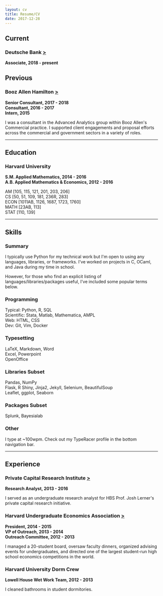 ```yaml
---
layout: cv
title: Resume/CV
date: 2017-12-28
---
```

## Current

### Deutsche Bank [>](https://www.db.com/usa/)
**Associate, 2018 - present**

## Previous 

### Booz Allen Hamilton [>](https://www.boozallen.com/)
**Senior Consultant, 2017 - 2018**
<br>
**Consultant, 2016 - 2017**
<br>
**Intern, 2015**

I was a consultant in the Advanced Analytics group within Booz Allen's
Commercial practice. I supported client engagements and proposal efforts
across the commercial and government sectors in a variety of roles.

---

## Education
### Harvard University
**S.M. Applied Mathematics, 2014 - 2016**
<br>
**A.B. Applied Mathematics & Economics, 2012 - 2016**

AM [105, 115, 121, 201, 203, 206]
<br>
CS [50, 51, 109, 181, 236R, 283]
<br>
ECON [1011AB, 1126, 1687, 1723, 1760]
<br>
MATH [23AB, 113]
<br>
STAT [110, 139]

---

## Skills

### Summary
I typically use Python for my technical work but I'm open to using any
languages, libraries, or frameworks. I've worked on projects in C, OCaml, and
Java during my time in school.

However, for those who find an explicit listing of
languages/libraries/packages useful, I've included some popular terms below.

### Programming
Typical: Python, R, SQL
<br>
Scientific: Stata, Matlab, Mathematica, AMPL
<br>
Web: HTML, CSS
<br>
Dev: Git, Vim, Docker

### Typesetting
LaTeX, Markdown, Word
<br>
Excel, Powerpoint
<br>
OpenOffice

### Libraries Subset
Pandas, NumPy
<br>
Flask, R Shiny, Jinja2, Jekyll, Selenium, BeautifulSoup
<br>
Leaflet, ggplot, Seaborn

### Packages Subset
Splunk, Bayesialab

### Other
I type at ~100wpm. Check out my TypeRacer profile in the bottom navigation bar.

---

## Experience
### Private Capital Research Institute [>](http://www.privatecapitalresearchinstitute.org/)
**Research Analyst, 2013 - 2016**

I served as an undergraduate research analyst for HBS Prof. Josh Lerner's
private capital research initiative.

### Harvard Undergraduate Economics Association [>](http://www.hcs.harvard.edu/huea/)
**President, 2014 - 2015**
<br>
**VP of Outreach, 2013 - 2014**
<br>
**Outreach Committee, 2012 - 2013**

I managed a 20-student board, oversaw faculty dinners, organized advising
events for undergraduates, and directed one of the largest student-run high
school economics competitions in the world.

### Harvard University Dorm Crew
**Lowell House Wet Work Team, 2012 - 2013**

I cleaned bathrooms in student dormitories.
